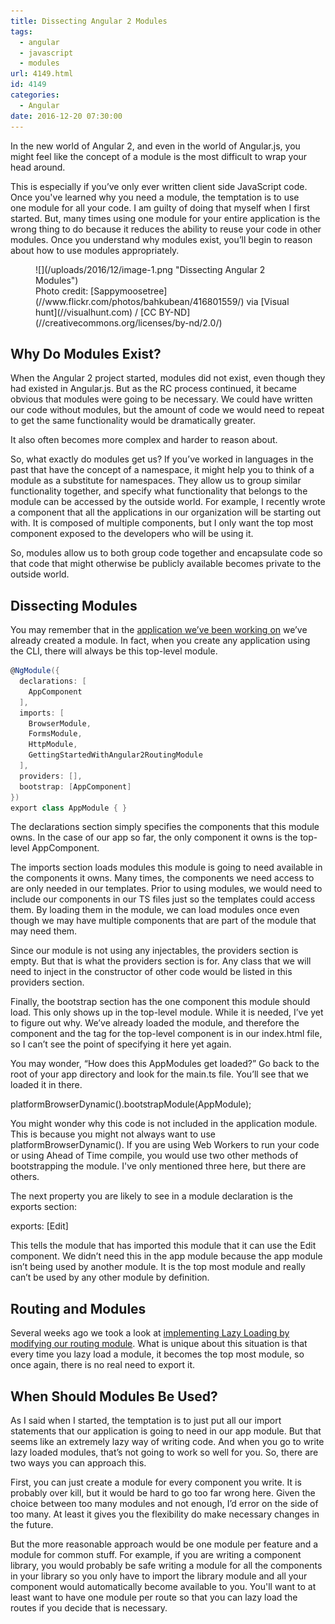 ```yaml
---
title: Dissecting Angular 2 Modules
tags:
  - angular
  - javascript
  - modules
url: 4149.html
id: 4149
categories:
  - Angular
date: 2016-12-20 07:30:00
---
```


In the new world of Angular 2, and even in the world of Angular.js, you might feel like the concept of a module is the most difficult to wrap your head around.

This is especially if you’ve only ever written client side JavaScript code. Once you've learned why you need a module, the temptation is to use one module for all your code. I am guilty of doing that myself when I first started. But, many times using one module for your entire application is the wrong thing to do because it reduces the ability to reuse your code in other modules. Once you understand why modules exist, you’ll begin to reason about how to use modules appropriately.

<figure>![](/uploads/2016/12/image-1.png "Dissecting Angular 2 Modules")<figcaption>Photo credit: [Sappymoosetree](//www.flickr.com/photos/bahkubean/416801559/) via [Visual hunt](//visualhunt.com) / [CC BY-ND](//creativecommons.org/licenses/by-nd/2.0/)</figcaption></figure>

<!-- more -->

Why Do Modules Exist?
---------------------

When the Angular 2 project started, modules did not exist, even though they had existed in Angular.js. But as the RC process continued, it became obvious that modules were going to be necessary. We could have written our code without modules, but the amount of code we would need to repeat to get the same functionality would be dramatically greater.

It also often becomes more complex and harder to reason about.

So, what exactly do modules get us? If you’ve worked in languages in the past that have the concept of a namespace, it might help you to think of a module as a substitute for namespaces. They allow us to group similar functionality together, and specify what functionality that belongs to the module can be accessed by the outside world. For example, I recently wrote a component that all the applications in our organization will be starting out with. It is composed of multiple components, but I only want the top most component exposed to the developers who will be using it.

So, modules allow us to both group code together and encapsulate code so that code that might otherwise be publicly available becomes private to the outside world.

Dissecting Modules
------------------

You may remember that in the [application we’ve been working on](//github.com/DaveMBush/GettingStartedWithAngular2/tree/Step-4) we’ve already created a module. In fact, when you create any application using the CLI, there will always be this top-level module.

``` csharp
@NgModule({
  declarations: [
    AppComponent
  ],
  imports: [
    BrowserModule,
    FormsModule,
    HttpModule,
    GettingStartedWithAngular2RoutingModule
  ],
  providers: [],
  bootstrap: [AppComponent]
})
export class AppModule { }
```

The declarations section simply specifies the components that this module owns. In the case of our app so far, the only component it owns is the top-level AppComponent.

The imports section loads modules this module is going to need available in the components it owns. Many times, the components we need access to are only needed in our templates. Prior to using modules, we would need to include our components in our TS files just so the templates could access them. By loading them in the module, we can load modules once even though we may have multiple components that are part of the module that may need them.

Since our module is not using any injectables, the providers section is empty. But that is what the providers section is for. Any class that we will need to inject in the constructor of other code would be listed in this providers section.

Finally, the bootstrap section has the one component this module should load. This only shows up in the top-level module. While it is needed, I’ve yet to figure out why. We’ve already loaded the module, and therefore the component and the tag for the top-level component is in our index.html file, so I can’t see the point of specifying it here yet again.

You may wonder, “How does this AppModules get loaded?” Go back to the root of your app directory and look for the main.ts file. You’ll see that we loaded it in there.

platformBrowserDynamic().bootstrapModule(AppModule);

You might wonder why this code is not included in the application module. This is because you might not always want to use platformBrowserDynamic(). If you are using Web Workers to run your code or using Ahead of Time compile, you would use two other methods of bootstrapping the module. I've only mentioned three here, but there are others.

The next property you are likely to see in a module declaration is the exports section:

exports:  \[Edit\]

This tells the module that has imported this module that it can use the Edit component. We didn’t need this in the app module because the app module isn’t being used by another module. It is the top most module and really can’t be used by any other module by definition.

Routing and Modules
-------------------

Several weeks ago we took a look at [implementing Lazy Loading by modifying our routing module](/angular-2-lazy-loading/). What is unique about this situation is that every time you lazy load a module, it becomes the top most module, so once again, there is no real need to export it.

When Should Modules Be Used?
----------------------------

As I said when I started, the temptation is to just put all our import statements that our application is going to need in our app module. But that seems like an extremely lazy way of writing code. And when you go to write lazy loaded modules, that’s not going to work so well for you. So, there are two ways you can approach this.

First, you can just create a module for every component you write. It is probably over kill, but it would be hard to go too far wrong here. Given the choice between too many modules and not enough, I’d error on the side of too many. At least it gives you the flexibility do make necessary changes in the future.

But the more reasonable approach would be one module per feature and a module for common stuff. For example, if you are writing a component library, you would probably be safe writing a module for all the components in your library so you only have to import the library module and all your component would automatically become available to you. You'll want to at least want to have one module per route so that you can lazy load the routes if you decide that is necessary.
